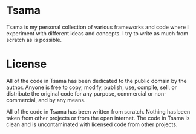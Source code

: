 Tsama
=====

Tsama is my personal collection of various frameworks and code where I experiment with different ideas and concepts. I try to write as much from scratch as is possible.

License
=======

All of the code in Tsama has been dedicated to the public domain by the author. Anyone is free to copy, modify, publish, use, compile, sell, or distribute the original code for any purpose, commercial or non-commercial, and by any means.

All of the code in Tsama has been written from scratch. Nothing has been taken from other projects or from the open internet. The code in Tsama is clean and is uncontaminated with licensed code from other projects.